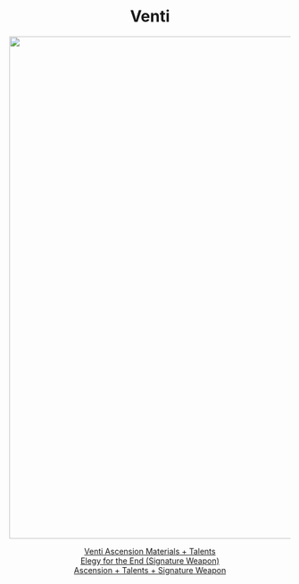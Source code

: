 <body>
  <div align="center">
    <h1> Venti </h1>
<img src="https://static.wikia.nocookie.net/gensin-impact/images/f/ff/Venti_Wish.png/revision/latest/scale-to-width-down/1200?cb=20231214220929" width=900>
<p></p>
<a href="https://github.com/lihgrandini/characterstp/blob/main/Characters/Venti/Venti.rar">Venti Ascension Materials + Talents</a><br>
<a href="https://github.com/lihgrandini/characterstp/blob/main/Characters/Venti/Elegy%20for%20the%20End.rar">Elegy for the End (Signature Weapon)</a><br>
<a href="https://github.com/lihgrandini/characterstp/blob/main/Characters/Venti/Venti%20Full.rar">Ascension + Talents + Signature Weapon</a>
  
  </div>
</body>
